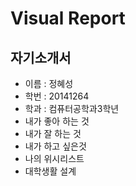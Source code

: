 # Visual Report
## 자기소개서
* 이름 : 정혜성
* 학번 : 20141264
* 학과 : 컴퓨터공학과3학년
* 내가 좋아 하는 것 
* 내가 잘 하는 것
* 내가 하고 싶은것
* 나의 위시리스트
* 대학생활 설계
